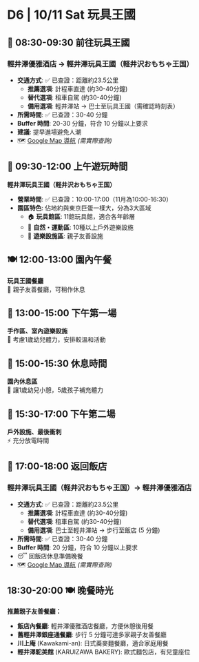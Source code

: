 # D6 | 10/11 Sat 玩具王國

## 🚌 **08:30-09:30** 前往玩具王國  

### 輕井澤優雅酒店 → 輕井澤玩具王國（軽井沢おもちゃ王国）

- **交通方式**: ✅ 已查證：距離約23.5公里
  - **推薦選項**: 計程車直達 (約30-40分鐘)
  - **替代選項**: 租車自駕 (約30-40分鐘)
  - **備用選項**: 輕井澤站 → 巴士至玩具王國（需確認時刻表）
- **所需時間**: ✅ 已查證：30-40 分鐘
- **Buffer 時間**: 20-30 分鐘，符合 10 分鐘以上要求
- **建議**: 提早進場避免人潮
- 🗺️ [Google Map 導航](https://www.google.com/maps/dir/輕井澤優雅酒店/軟井沢おもちゃ王国) *(需實際查詢)*

## 🎠 **09:30-12:00** 上午遊玩時間  

**輕井澤玩具王國（軽井沢おもちゃ王国）**  

- **營業時間**: ✅ 已查證：10:00-17:00（11月為10:00-16:30）
- **園區特色**: 佔地約與東京巨蛋一樣大，分為3大區域
  - 🏠 **玩具館區**: 11館玩具館，適合各年齡層
  - 🌲 **自然・運動區**: 10種以上戶外遊樂設施  
  - 🎠 **遊樂設施區**: 親子友善設施

## 🍽️ **12:00-13:00** 園內午餐  

**玩具王國餐廳**  
👶 親子友善餐廳，可稍作休息

## 🎨 **13:00-15:00** 下午第一場  

**手作區、室內遊樂設施**  
🎪 考慮1歲幼兒體力，安排較溫和活動

## 🛌 **15:00-15:30** 休息時間  

**園內休息區**  
👶 讓1歲幼兒小憩，5歲孩子補充體力

## 🎢 **15:30-17:00** 下午第二場  

**戶外設施、最後衝刺**  
⚡ 充分放電時間

## 🏨 **17:00-18:00** 返回飯店  

### 輕井澤玩具王國（軽井沢おもちゃ王国）→ 輕井澤優雅酒店

- **交通方式**: ✅ 已查證：距離約23.5公里
  - **推薦選項**: 計程車直達 (約30-40分鐘)
  - **替代選項**: 租車自駕 (約30-40分鐘)
  - **備用選項**: 巴士至輕井澤站 → 步行至飯店 (5 分鐘)
- **所需時間**: ✅ 已查證：30-40 分鐘
- **Buffer 時間**: 20 分鐘，符合 10 分鐘以上要求
- 😴 回飯店休息準備晚餐
- 🗺️ [Google Map 導航](https://www.google.com/maps/dir/軽井沢おもちゃ王国/輕井澤優雅酒店) *(需實際查詢)*

## **18:30-20:00** 🍽️ 晚餐時光

**推薦親子友善餐廳：**

- **飯店內餐廳**: 輕井澤優雅酒店餐廳，方便休憩後用餐
- **舊輕井澤銀座通餐廳**: 步行 5 分鐘可達多家親子友善餐廳
- **川上庵** (Kawakami-an): 日式蕎麥麵餐廳，適合家庭用餐
- **輕井澤駝美館** (KARUIZAWA BAKERY): 歐式麵包店，有兒童座位
